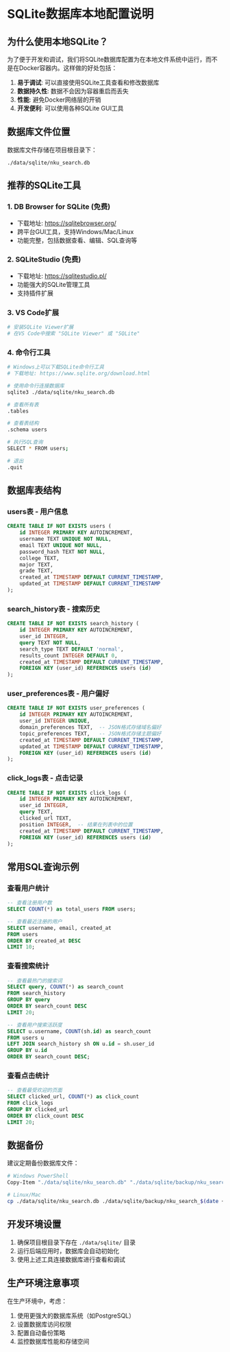 # SQLite数据库本地配置说明

## 为什么使用本地SQLite？

为了便于开发和调试，我们将SQLite数据库配置为在本地文件系统中运行，而不是在Docker容器内。这样做的好处包括：

1. **易于调试**: 可以直接使用SQLite工具查看和修改数据库
2. **数据持久性**: 数据不会因为容器重启而丢失
3. **性能**: 避免Docker网络层的开销
4. **开发便利**: 可以使用各种SQLite GUI工具

## 数据库文件位置

数据库文件存储在项目根目录下：
```
./data/sqlite/nku_search.db
```

## 推荐的SQLite工具

### 1. DB Browser for SQLite (免费)
- 下载地址: https://sqlitebrowser.org/
- 跨平台GUI工具，支持Windows/Mac/Linux
- 功能完整，包括数据查看、编辑、SQL查询等

### 2. SQLiteStudio (免费)
- 下载地址: https://sqlitestudio.pl/
- 功能强大的SQLite管理工具
- 支持插件扩展

### 3. VS Code扩展
```bash
# 安装SQLite Viewer扩展
# 在VS Code中搜索 "SQLite Viewer" 或 "SQLite"
```

### 4. 命令行工具
```bash
# Windows上可以下载SQLite命令行工具
# 下载地址: https://www.sqlite.org/download.html

# 使用命令行连接数据库
sqlite3 ./data/sqlite/nku_search.db

# 查看所有表
.tables

# 查看表结构
.schema users

# 执行SQL查询
SELECT * FROM users;

# 退出
.quit
```

## 数据库表结构

### users表 - 用户信息
```sql
CREATE TABLE IF NOT EXISTS users (
    id INTEGER PRIMARY KEY AUTOINCREMENT,
    username TEXT UNIQUE NOT NULL,
    email TEXT UNIQUE NOT NULL,
    password_hash TEXT NOT NULL,
    college TEXT,
    major TEXT,
    grade TEXT,
    created_at TIMESTAMP DEFAULT CURRENT_TIMESTAMP,
    updated_at TIMESTAMP DEFAULT CURRENT_TIMESTAMP
);
```

### search_history表 - 搜索历史
```sql
CREATE TABLE IF NOT EXISTS search_history (
    id INTEGER PRIMARY KEY AUTOINCREMENT,
    user_id INTEGER,
    query TEXT NOT NULL,
    search_type TEXT DEFAULT 'normal',
    results_count INTEGER DEFAULT 0,
    created_at TIMESTAMP DEFAULT CURRENT_TIMESTAMP,
    FOREIGN KEY (user_id) REFERENCES users (id)
);
```

### user_preferences表 - 用户偏好
```sql
CREATE TABLE IF NOT EXISTS user_preferences (
    id INTEGER PRIMARY KEY AUTOINCREMENT,
    user_id INTEGER UNIQUE,
    domain_preferences TEXT,  -- JSON格式存储域名偏好
    topic_preferences TEXT,   -- JSON格式存储主题偏好
    created_at TIMESTAMP DEFAULT CURRENT_TIMESTAMP,
    updated_at TIMESTAMP DEFAULT CURRENT_TIMESTAMP,
    FOREIGN KEY (user_id) REFERENCES users (id)
);
```

### click_logs表 - 点击记录
```sql
CREATE TABLE IF NOT EXISTS click_logs (
    id INTEGER PRIMARY KEY AUTOINCREMENT,
    user_id INTEGER,
    query TEXT,
    clicked_url TEXT,
    position INTEGER,  -- 结果在列表中的位置
    created_at TIMESTAMP DEFAULT CURRENT_TIMESTAMP,
    FOREIGN KEY (user_id) REFERENCES users (id)
);
```

## 常用SQL查询示例

### 查看用户统计
```sql
-- 查看注册用户数
SELECT COUNT(*) as total_users FROM users;

-- 查看最近注册的用户
SELECT username, email, created_at 
FROM users 
ORDER BY created_at DESC 
LIMIT 10;
```

### 查看搜索统计
```sql
-- 查看最热门的搜索词
SELECT query, COUNT(*) as search_count 
FROM search_history 
GROUP BY query 
ORDER BY search_count DESC 
LIMIT 20;

-- 查看用户搜索活跃度
SELECT u.username, COUNT(sh.id) as search_count
FROM users u
LEFT JOIN search_history sh ON u.id = sh.user_id
GROUP BY u.id
ORDER BY search_count DESC;
```

### 查看点击统计
```sql
-- 查看最受欢迎的页面
SELECT clicked_url, COUNT(*) as click_count
FROM click_logs
GROUP BY clicked_url
ORDER BY click_count DESC
LIMIT 20;
```

## 数据备份

建议定期备份数据库文件：

```bash
# Windows PowerShell
Copy-Item "./data/sqlite/nku_search.db" "./data/sqlite/backup/nku_search_$(Get-Date -Format 'yyyyMMdd_HHmmss').db"

# Linux/Mac
cp ./data/sqlite/nku_search.db ./data/sqlite/backup/nku_search_$(date +%Y%m%d_%H%M%S).db
```

## 开发环境设置

1. 确保项目根目录下存在 `./data/sqlite/` 目录
2. 运行后端应用时，数据库会自动初始化
3. 使用上述工具连接数据库进行查看和调试

## 生产环境注意事项

在生产环境中，考虑：
1. 使用更强大的数据库系统（如PostgreSQL）
2. 设置数据库访问权限
3. 配置自动备份策略
4. 监控数据库性能和存储空间
